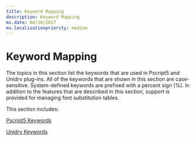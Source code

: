 ```yaml
---
title: Keyword Mapping
description: Keyword Mapping
ms.date: 04/20/2017
ms.localizationpriority: medium
---
```


# Keyword Mapping


The topics in this section list the keywords that are used in Pscript5 and Unidrv plug-ins. All of the keywords that are shown in this section are case-sensitive. System-defined keywords are prefixed with a percent sign (%). In addition to the features that are described in this section, support is provided for managing font substitution tables.

This section includes:

[Pscript5 Keywords](pscript5-keywords.md)

[Unidrv Keywords](unidrv-keywords.md)

 

 




